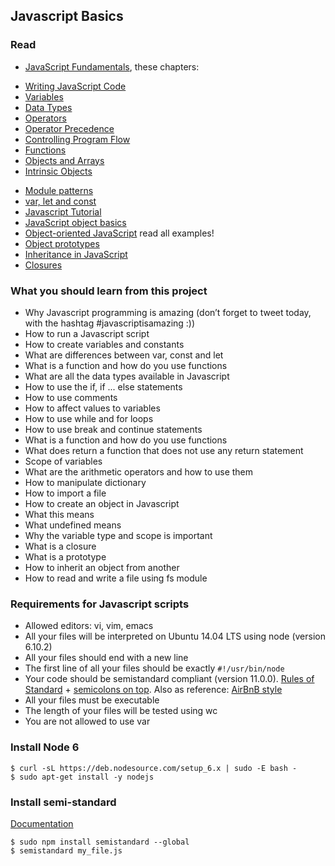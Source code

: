 ## Javascript Basics

### Read
- [JavaScript Fundamentals](https://intranet.hbtn.io/rltoken/cZfYtG9JG3TAJtCZRHco7Q), these chapters:
 * [Writing JavaScript Code](https://intranet.hbtn.io/rltoken/KIUZ3m_y84I51m4Su5TDLA)
 * [Variables](https://intranet.hbtn.io/rltoken/8CCbYTFJM6XHD7TV7x-Ueg)
 * [Data Types](https://intranet.hbtn.io/rltoken/gRjCNzxVcqvedi_Z3h5s6Q)
 * [Operators](https://intranet.hbtn.io/rltoken/v-IBPcFuH4nc0nNDO2Leug)
 * [Operator Precedence](https://intranet.hbtn.io/rltoken/rG_Q1IxU4UAZ1iIIoLSwFg)
 * [Controlling Program Flow](https://intranet.hbtn.io/rltoken/A3Mut7GFfqjU7XuABPMA8Q)
 * [Functions](https://intranet.hbtn.io/rltoken/Zo66aLYMydXfVyl2j1Uovw)
 * [Objects and Arrays](https://intranet.hbtn.io/rltoken/1enn3ys5o2hkD2CwRhLP5g)
 * [Intrinsic Objects](https://intranet.hbtn.io/rltoken/SxoQxS4leDY4W-M18SRkTA)
- [Module patterns](https://intranet.hbtn.io/rltoken/tWifRTaTojDtZN3wRnAmng)
- [var, let and const](https://intranet.hbtn.io/rltoken/U-c9yrFTroQI6hnnFZaiFg)
- [Javascript Tutorial](https://intranet.hbtn.io/rltoken/k-Y2iFdtXl0oBkPbiDD1Jg)
- [JavaScript object basics](https://intranet.hbtn.io/rltoken/MrfQfAzu4i-nnLWcrArtgg)
- [Object-oriented JavaScript](https://intranet.hbtn.io/rltoken/E6pL5cYusrHlUI81IfVyYg) read all examples!
- [Object prototypes](https://intranet.hbtn.io/rltoken/71lh2IKIu-hIzKSPZ7RCrg)
- [Inheritance in JavaScript](https://intranet.hbtn.io/rltoken/65k4ZxF0nP5xIgD453I8oA)
- [Closures](https://intranet.hbtn.io/rltoken/VpeRBq8Njj0xWKGW3k9RxA)

### What you should learn from this project

- Why Javascript programming is amazing (don’t forget to tweet today, with the hashtag #javascriptisamazing :))
- How to run a Javascript script
- How to create variables and constants
- What are differences between var, const and let
- What is a function and how do you use functions
- What are all the data types available in Javascript
- How to use the if, if ... else statements
- How to use comments
- How to affect values to variables
- How to use while and for loops
- How to use break and continue statements
- What is a function and how do you use functions
- What does return a function that does not use any return statement
- Scope of variables
- What are the arithmetic operators and how to use them
- How to manipulate dictionary
- How to import a file
- How to create an object in Javascript
- What this means
- What undefined means
- Why the variable type and scope is important
- What is a closure
- What is a prototype
- How to inherit an object from another
- How to read and write a file using fs module

### Requirements for Javascript scripts
- Allowed editors: vi, vim, emacs
- All your files will be interpreted on Ubuntu 14.04 LTS using node (version 6.10.2)
- All your files should end with a new line
- The first line of all your files should be exactly ```#!/usr/bin/node```
- Your code should be semistandard compliant (version 11.0.0). [Rules of Standard](https://intranet.hbtn.io/rltoken/DBn1C5Vqds0XtkwJ5O95BQ) + [semicolons on top](https://intranet.hbtn.io/rltoken/BOpGrmvuO51FRb0t64OPig). Also as reference: [AirBnB style](https://intranet.hbtn.io/rltoken/gsaI6c3LevI9omj0w_ts-A)
- All your files must be executable
- The length of your files will be tested using wc
- You are not allowed to use var

### Install Node 6
```
$ curl -sL https://deb.nodesource.com/setup_6.x | sudo -E bash -
$ sudo apt-get install -y nodejs
```
### Install semi-standard
[Documentation](https://intranet.hbtn.io/rltoken/BOpGrmvuO51FRb0t64OPig)
```
$ sudo npm install semistandard --global
$ semistandard my_file.js
```